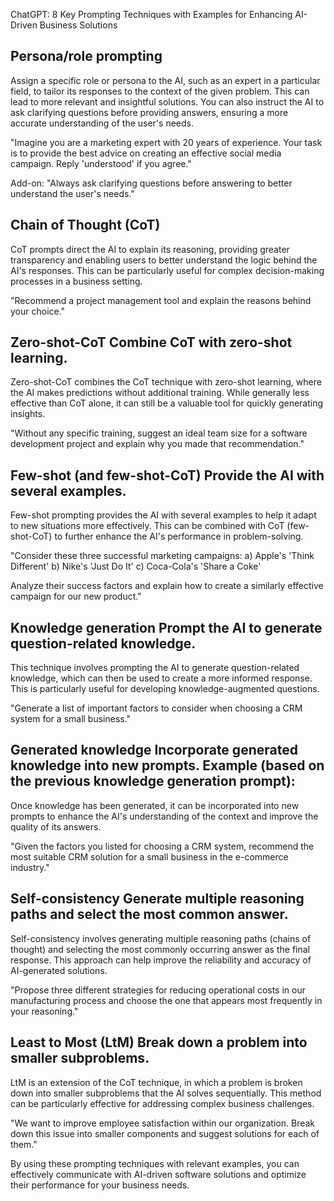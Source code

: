 
ChatGPT: 8 Key Prompting Techniques with Examples for Enhancing AI-Driven Business Solutions

## Persona/role prompting

Assign a specific role or persona to the AI, such as an expert in a particular field, to tailor its responses to the context of the given problem. This can lead to more relevant and insightful solutions. You can also instruct the AI to ask clarifying questions before providing answers, ensuring a more accurate understanding of the user's needs.

"Imagine you are a marketing expert with 20 years of experience. Your task is to provide the best advice on creating an effective social media campaign. Reply 'understood' if you agree."

Add-on: "Always ask clarifying questions before answering to better understand the user's needs."

## Chain of Thought (CoT) 

CoT prompts direct the AI to explain its reasoning, providing greater transparency and enabling users to better understand the logic behind the AI's responses. This can be particularly useful for complex decision-making processes in a business setting.

"Recommend a project management tool and explain the reasons behind your choice."

## Zero-shot-CoT Combine CoT with zero-shot learning. 

Zero-shot-CoT combines the CoT technique with zero-shot learning, where the AI makes predictions without additional training. While generally less effective than CoT alone, it can still be a valuable tool for quickly generating insights.

"Without any specific training, suggest an ideal team size for a software development project and explain why you made that recommendation."

## Few-shot (and few-shot-CoT) Provide the AI with several examples.

Few-shot prompting provides the AI with several examples to help it adapt to new situations more effectively. This can be combined with CoT (few-shot-CoT) to further enhance the AI's performance in problem-solving.

"Consider these three successful marketing campaigns: a) Apple's 'Think Different' b) Nike's 'Just Do It' c) Coca-Cola's 'Share a Coke'

Analyze their success factors and explain how to create a similarly effective campaign for our new product."

## Knowledge generation Prompt the AI to generate question-related knowledge. 

This technique involves prompting the AI to generate question-related knowledge, which can then be used to create a more informed response. This is particularly useful for developing knowledge-augmented questions.


"Generate a list of important factors to consider when choosing a CRM system for a small business."

## Generated knowledge Incorporate generated knowledge into new prompts. Example (based on the previous knowledge generation prompt):

Once knowledge has been generated, it can be incorporated into new prompts to enhance the AI's understanding of the context and improve the quality of its answers.


"Given the factors you listed for choosing a CRM system, recommend the most suitable CRM solution for a small business in the e-commerce industry."

## Self-consistency Generate multiple reasoning paths and select the most common answer. 

Self-consistency involves generating multiple reasoning paths (chains of thought) and selecting the most commonly occurring answer as the final response. This approach can help improve the reliability and accuracy of AI-generated solutions.

"Propose three different strategies for reducing operational costs in our manufacturing process and choose the one that appears most frequently in your reasoning."

## Least to Most (LtM) Break down a problem into smaller subproblems.

LtM is an extension of the CoT technique, in which a problem is broken down into smaller subproblems that the AI solves sequentially. This method can be particularly effective for addressing complex business challenges.



"We want to improve employee satisfaction within our organization. Break down this issue into smaller components and suggest solutions for each of them."

By using these prompting techniques with relevant examples, you can effectively communicate with AI-driven software solutions and optimize their performance for your business needs.